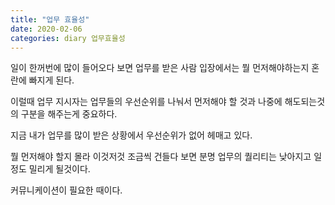 ```yaml
---
title: "업무 효율성"
date: 2020-02-06
categories: diary 업무효율성
---
```

일이 한꺼번에 많이 들어오다 보면 업무를 받은 사람 입장에서는 뭘 먼저해야하는지 혼란에 빠지게 된다.

이럴때 업무 지시자는 업무들의 우선순위를 나눠서 먼저해야 할 것과 나중에 해도되는것의 구분을 해주는게 중요하다.

지금 내가 업무를 많이 받은 상황에서 우선순위가 없어 헤매고 있다.

뭘 먼저해야 할지 몰라 이것저것 조금씩 건들다 보면 분명 업무의 퀄리티는 낮아지고 일정도 밀리게 될것이다.

커뮤니케이션이 필요한 때이다.
